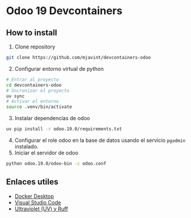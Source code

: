 # Odoo 19 Devcontainers

## How to install

1. Clone repository
```bash
git clone https://github.com/mjavint/devcontainers-odoo
```
2. Configurar entorno virtual de python
```bash
# Entrar al proyecto
cd devcontainers-odoo
# Sncronizar el proyecto
uv sync
# Activar el entorno
source .venv/bin/activate
```
3. Instalar dependencias de odoo
```bash
uv pip install -r odoo.19.0/requirements.txt
```
4. Configurar el role odoo en la base de datos usando el servicio `pgadmin` instalado.
5. Iniciar el servidor de odoo
```bash
python odoo.19.0/odoo-bin -c odoo.conf
```

## Enlaces utiles
- [Docker Desktop](https://docs.docker.com/get-started/get-docker/)
- [Visual Studio Code](https://code.visualstudio.com/)
- [Ultraviolet (UV) y Ruff](https://docs.astral.sh/)

